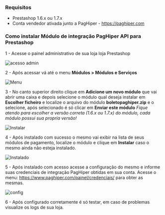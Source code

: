 <h3>Requisitos</h3>

- Prestashop 1.6.x ou 1.7.x
- Conta vendedor ativada junto a PagHiper - https://paghiper.com

<h3>Como instalar Módulo de integração PagHiper API para Prestashop</h3>
1 - Acesse o painel administrativo de sua loja loja Prestashop

![acesso admin](https://i.imgur.com/aj1KOYf.png)

2 - Após acessar vá até o menu <b>Módulos > Módulos e Serviços</b>

![Menu](https://i.imgur.com/Do6LpqB.png)

3 - No canto superior direito clique em <b>Adicione um novo módulo</b> que vai abrir uma caixa e depois selecione o módulo qual deseja instalar em <b>Escolher ficheiro</b> e localize o arquivo do módulo <b>boletopaghiper.zip</b> e o selecione, após selecionado é só clicar em <b>Enviar este módulo</b>
<i>Fique atendo para escolher a versão correta (1.6.x ou 1.7.x) do módulo, cada módulo possui sua propria versão!</i>

![Instalar](https://i.imgur.com/mbZjywk.png)

4 - Após instalado com sucesso o mesmo vai exibir na lista de seus módulos de pagamento, localize o módulo e clique em <b>Instalar</b> caso o mesmo ainda não esteja instalado.

![Instalado](https://i.imgur.com/Dk0geP6.png)

5 - Após instalado com acesso acesse a configuração do mesmo e informe suas credenciais de integração PagHiper obtidas em sua conta.
Acesse o menu: https://www.paghiper.com/painel/credenciais/ para obter as mesmas.

![config](https://i.imgur.com/QPzZXYt.png)

6 - Após configurado corretamente é só testar, em caso de problemas visualize os logs de sua loja.


